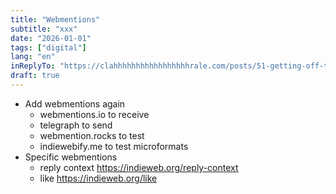 ```yaml
---
title: "Webmentions"
subtitle: "xxx"
date: "2026-01-01"
tags: ["digital"]
lang: "en"
inReplyTo: "https://clahhhhhhhhhhhhhhhhhrale.com/posts/51-getting-off-tracks/"
draft: true
---
```


- Add webmentions again
  - webmentions.io to receive
  - telegraph to send
  - webmention.rocks to test
  - indiewebify.me to test microformats
- Specific webmentions
  - reply context https://indieweb.org/reply-context
  - like https://indieweb.org/like
